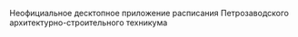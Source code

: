 Неофициальное десктопное приложение расписания Петрозаводского архитектурно-строительного техникума
